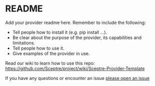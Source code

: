 # README

Add your provider readme here. Remember to include the following:

- Tell people how to install it (e.g. pip install ...).
- Be clear about the purpose of the provider, its capabilities and limitations.
- Tell people how to use it.
- Give examples of the provider in use.

Read our wiki to learn how to use this repo:
https://github.com/Sceptre/project/wiki/Sceptre-Provider-Template

If you have any questions or encounter an issue
[please open an issue](https://github.com/Sceptre/project/issues/new)
